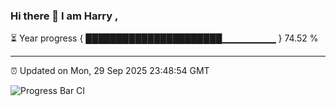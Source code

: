 ### Hi there 👋 I am Harry , 

⏳ Year progress { ██████████████████████▁▁▁▁▁▁▁▁ } 74.52 %

---

⏰ Updated on Mon, 29 Sep 2025 23:48:54 GMT

![Progress Bar CI](https://github.com/duykhang68/duykhang68/workflows/Progress%20Bar%20CI/badge.svg)
